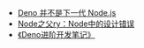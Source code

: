 
* [Deno 并不是下一代 Node.js](https://juejin.im/post/5b14a390e51d4506c1300bbc)
* [Node之父ry：Node中的设计错误](https://mp.weixin.qq.com/s/7XAiYw18c8YZc-fXk0-wrw)
* [《Deno进阶开发笔记》](https://github.com/chenshenhai/deno_note/)

